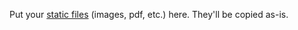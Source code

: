Put your [static files](https://neuron.zettel.page/2016401.html) (images, pdf, etc.) here. They'll be copied as-is.
